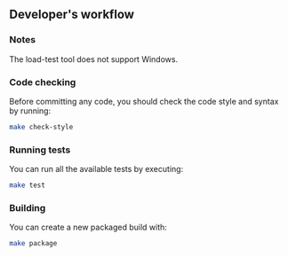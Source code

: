 ## Developer's workflow

### Notes

The load-test tool does not support Windows.

### Code checking

Before committing any code, you should check the code style and syntax by running:

```sh
make check-style
```

### Running tests

You can run all the available tests by executing:

```sh
make test
```

### Building

You can create a new packaged build with:

```sh
make package
```
